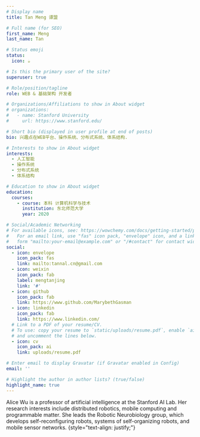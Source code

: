 ```yaml
---
# Display name
title: Tan Meng 谭盟

# Full name (for SEO)
first_name: Meng
last_name: Tan

# Status emoji
status:
  icon: ☕️

# Is this the primary user of the site?
superuser: true

# Role/position/tagline
role: WEB & 基础架构 开发者

# Organizations/Affiliations to show in About widget
# organizations:
#   - name: Stanford University
#     url: https://www.stanford.edu/

# Short bio (displayed in user profile at end of posts)
bio: 兴趣点在WEB平台、操作系统、分布式系统、体系结构.

# Interests to show in About widget
interests:
  - 人工智能
  - 操作系统
  - 分布式系统
  - 体系结构

# Education to show in About widget
education:
  courses:
    - course: 本科 计算机科学与技术
      institution: 东北师范大学
      year: 2020

# Social/Academic Networking
# For available icons, see: https://wowchemy.com/docs/getting-started/page-builder/#icons
#   For an email link, use "fas" icon pack, "envelope" icon, and a link in the
#   form "mailto:your-email@example.com" or "/#contact" for contact widget.
social:
  - icon: envelope
    icon_pack: fas
    link: mailto:tannal.cn@gmail.com
  - icon: weixin
    icon_pack: fab
    label: mengtanjing
    link: '#'
  - icon: github
    icon_pack: fab
    link: https://www.github.com/MarybethGasman
  - icon: linkedin
    icon_pack: fab
    link: https://www.linkedin.com/
  # Link to a PDF of your resume/CV.
  # To use: copy your resume to `static/uploads/resume.pdf`, enable `ai` icons in `params.yaml`,
  # and uncomment the lines below.
  - icon: cv
    icon_pack: ai
    link: uploads/resume.pdf

# Enter email to display Gravatar (if Gravatar enabled in Config)
email: ''

# Highlight the author in author lists? (true/false)
highlight_name: true
---
```


Alice Wu is a professor of artificial intelligence at the Stanford AI Lab. Her research interests include distributed robotics, mobile computing and programmable matter. She leads the Robotic Neurobiology group, which develops self-reconfiguring robots, systems of self-organizing robots, and mobile sensor networks.
{style="text-align: justify;"}

